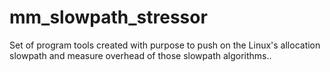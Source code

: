 # mm_slowpath_stressor
Set of program tools created with purpose to push on the Linux's allocation slowpath and measure overhead of those slowpath algorithms.. 

